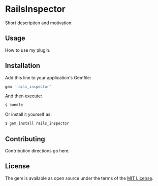 # RailsInspector
Short description and motivation.

## Usage
How to use my plugin.

## Installation
Add this line to your application's Gemfile:

```ruby
gem 'rails_inspector'
```

And then execute:
```bash
$ bundle
```

Or install it yourself as:
```bash
$ gem install rails_inspector
```

## Contributing
Contribution directions go here.

## License
The gem is available as open source under the terms of the [MIT License](https://opensource.org/licenses/MIT).
